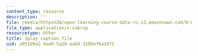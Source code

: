 ```yaml
---
content_type: resource
description: ''
file: /media/https%3A/open-learning-course-data-rc.s3.amazonaws.com/8-03sc-physics-iii-vibrations-and-waves-fall-2016/a951b9a24ae05a2baab43109a76a3d75_kKIQ1h9UuA.vtt
file_type: application/x-subrip
resourcetype: Other
title: 3play caption file
uid: a951b9a2-4ae0-5a2b-aab4-3109a76a3d75
---
```

